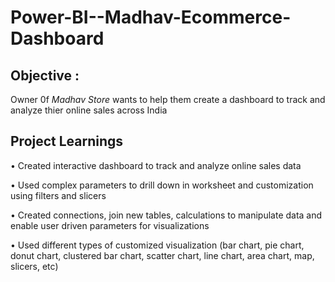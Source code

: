 # Power-BI--Madhav-Ecommerce-Dashboard

## Objective : 

Owner 0f *Madhav Store* wants to help them create a dashboard to track and analyze thier online sales across India

## Project Learnings 

• Created interactive dashboard to track and analyze online sales data

• Used complex parameters to drill down in worksheet and customization using filters and slicers

• Created connections, join new tables, calculations to manipulate data and enable user driven parameters for visualizations

• Used different types of customized visualization (bar chart, pie chart, donut chart, clustered bar chart, scatter chart, line chart, area chart, map, slicers, etc)
